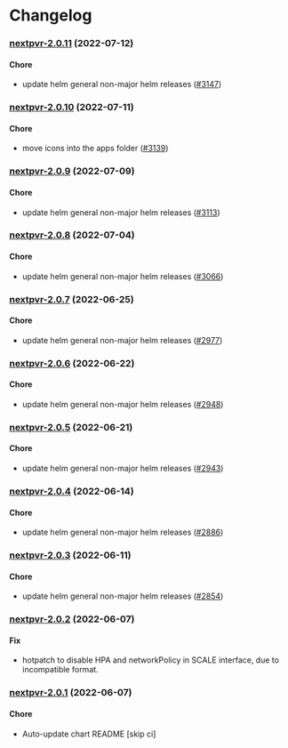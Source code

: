 # Changelog


<a name="nextpvr-2.0.11"></a>
### [nextpvr-2.0.11](https://github.com/truecharts/apps/compare/nextpvr-2.0.10...nextpvr-2.0.11) (2022-07-12)

#### Chore

* update helm general non-major helm releases ([#3147](https://github.com/truecharts/apps/issues/3147))



<a name="nextpvr-2.0.10"></a>
### [nextpvr-2.0.10](https://github.com/truecharts/apps/compare/nextpvr-2.0.9...nextpvr-2.0.10) (2022-07-11)

#### Chore

* move icons into the apps folder ([#3139](https://github.com/truecharts/apps/issues/3139))



<a name="nextpvr-2.0.9"></a>
### [nextpvr-2.0.9](https://github.com/truecharts/apps/compare/nextpvr-2.0.8...nextpvr-2.0.9) (2022-07-09)

#### Chore

* update helm general non-major helm releases ([#3113](https://github.com/truecharts/apps/issues/3113))



<a name="nextpvr-2.0.8"></a>
### [nextpvr-2.0.8](https://github.com/truecharts/apps/compare/nextpvr-2.0.7...nextpvr-2.0.8) (2022-07-04)

#### Chore

* update helm general non-major helm releases ([#3066](https://github.com/truecharts/apps/issues/3066))



<a name="nextpvr-2.0.7"></a>
### [nextpvr-2.0.7](https://github.com/truecharts/apps/compare/nextpvr-2.0.6...nextpvr-2.0.7) (2022-06-25)

#### Chore

* update helm general non-major helm releases ([#2977](https://github.com/truecharts/apps/issues/2977))



<a name="nextpvr-2.0.6"></a>
### [nextpvr-2.0.6](https://github.com/truecharts/apps/compare/nextpvr-2.0.5...nextpvr-2.0.6) (2022-06-22)

#### Chore

* update helm general non-major helm releases ([#2948](https://github.com/truecharts/apps/issues/2948))



<a name="nextpvr-2.0.5"></a>
### [nextpvr-2.0.5](https://github.com/truecharts/apps/compare/nextpvr-2.0.4...nextpvr-2.0.5) (2022-06-21)

#### Chore

* update helm general non-major helm releases ([#2943](https://github.com/truecharts/apps/issues/2943))



<a name="nextpvr-2.0.4"></a>
### [nextpvr-2.0.4](https://github.com/truecharts/apps/compare/nextpvr-2.0.3...nextpvr-2.0.4) (2022-06-14)

#### Chore

* update helm general non-major helm releases ([#2886](https://github.com/truecharts/apps/issues/2886))



<a name="nextpvr-2.0.3"></a>
### [nextpvr-2.0.3](https://github.com/truecharts/apps/compare/nextpvr-2.0.2...nextpvr-2.0.3) (2022-06-11)

#### Chore

* update helm general non-major helm releases ([#2854](https://github.com/truecharts/apps/issues/2854))



<a name="nextpvr-2.0.2"></a>
### [nextpvr-2.0.2](https://github.com/truecharts/apps/compare/nextpvr-2.0.1...nextpvr-2.0.2) (2022-06-07)

#### Fix

* hotpatch to disable HPA and networkPolicy in SCALE interface, due to incompatible format.



<a name="nextpvr-2.0.1"></a>
### [nextpvr-2.0.1](https://github.com/truecharts/apps/compare/nextpvr-1.0.18...nextpvr-2.0.1) (2022-06-07)

#### Chore

* Auto-update chart README [skip ci]
